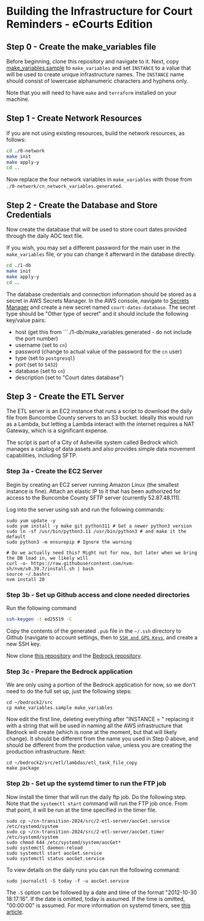 # Building the Infrastructure for Court Reminders - eCourts Edition

## Step 0 - Create the make_variables file

Before beginning, clone this repository and navigate to it. Next, copy [make_variables.sample](./make_variables.sample) to ```make_variables``` and set ```INSTANCE``` to a value that will be used to create unique infrastructure names. The ```INSTANCE``` name should consist of lowercase alphanumeric characters and hyphens only.

Note that you will need to have ```make``` and ```terraform``` installed on your machine.

##  Step 1 - Create Network Resources
If you are not using existing resources, build the network resources, as follows:

```sh
cd ./0-network
make init
make apply-y
cd ..
```

Now replace the four network variables in ```make_variables``` with those from ```./0-network/cn_network_variables.generated```.

## Step 2 - Create the Database and Store Credentials
Now create the database that will be used to store court dates provided through the daily AOC text file.

If you wish, you may set a different password for the main user in the ```make_variables``` file, or you can change it afterward in the database directly.

```sh
cd ./1-db
make init
make apply-y
cd ..
```

The database credentials and connection information should be stored as a secret in AWS Secrets Manager. In the AWS console, navigate to [Secrets Manager](https://us-east-1.console.aws.amazon.com/secretsmanager/listsecrets?region=us-east-1) and create a new secret named ```court-dates-database```. The secret type should be "Other type of secret" and it should include the following key/value pairs:

- host (get this from ```./1-db/make_variables.generated - do not include the port number)
- username (set to ```cn```)
- password (change to actual value of the password for the ```cn``` user)
- type (set to ```postgresql```)
- port (set to ```5432```)
- database (set to ```cn```)
- description (set to "Court dates database")

## Step 3 - Create the ETL Server
The ETL server is an EC2 instance that runs a script to download the daily file from Buncombe County servers to an S3 bucket. Ideally this would run as a Lambda, but letting a Lambda interact with the internet requires a NAT Gateway, which is a significant expense.

The script is part of a City of Asheville system called Bedrock which manages a catalog of data assets and also provides simple data movement capabilities, including SFTP.

### Step 3a - Create the EC2 Server
Begin by creating an EC2 server running Amazon Linux (the smallest instance is fine). Attach an elastic IP to it that has been authorized for access to the Buncombe County SFTP server (currently 52.87.48.111).

Log into the server using ssh and run the following commands:

```
sudo yum update -y
sudo yum install -y make git python311 # Get a newer python3 version
sudo ln -sf /usr/bin/python3.11 /usr/bin/python3 # and make it the default
sudo python3 -m ensurepip # Ignore the warning

# Do we actually need this? Might not for now, but later when we bring the DB load in, we likely will
curl -o- https://raw.githubusercontent.com/nvm-sh/nvm/v0.39.7/install.sh | bash
source ~/.bashrc
nvm install 20
```

### Step 3b - Set up Github access and clone needed directories
Run the following command
```sh
ssh-keygen -t ed25519 -C
```
Copy the contents of the generated ```.pub``` file in the ```~/.ssh``` directory to Github (navigate to account settings, then to [```SSH and GPG Keys```](https://github.com/settings/keys), and create a new SSH key.

Now clone [this repository](https://github.com/CourtDatesOrg/cn-transition-2024) and the [Bedrock repository](https://github.com/DeepWeave/bedrock2).

### Step 3c - Prepare the Bedrock application

We are only using a portion of the Bedrock application for now, so we don't need to do the full set up, just the following steps:

```
cd ~/bedrock2/src
cp make_variables.sample make_variables
```

Now edit the first line, deleting everything after "INSTANCE = " replacing it with a string that will be used in naming all the AWS infrastructure that Bedrock will create (which is none at the moment, but that will likely change). It should be different from the name you used in Step 0 above, and should be different from the production value, unless you are creating the production infrastructure. Next:

```
cd ~/bedrock2/src/etl/lambdas/etl_task_file_copy
make package
```

### Step 2b - Set up the systemd timer to run the FTP job
Now install the timer that will run the daily ftp job. Do the following step. Note that the ```systemctl start``` command will run the FTP job once. From that point, it will be run at the time specified in the timer file.

```
sudo cp ~/cn-transition-2024/src/2-etl-server/aocGet.service /etc/systemd/system
sudo cp ~/cn-transition-2024/src/2-etl-server/aocGet.timer /etc/systemd/system
sudo chmod 644 /etc/systemd/system/aocGet*
sudo systemctl daemon-reload
sudo systemctl start aocGet.service
sudo systemctl status aocGet.service
```

To view details on the daily runs you can run the following command:

```
sudo journalctl -S today -f -u aocGet.service
```

The ```-S``` option can be followed by a date and time of the format "2012-10-30 18:17:16". If the date is omitted, today is assumed. If the time is omitted, "00:00:00" is assumed. For more information on systemd timers, see [this article](https://opensource.com/article/20/7/systemd-timers).



